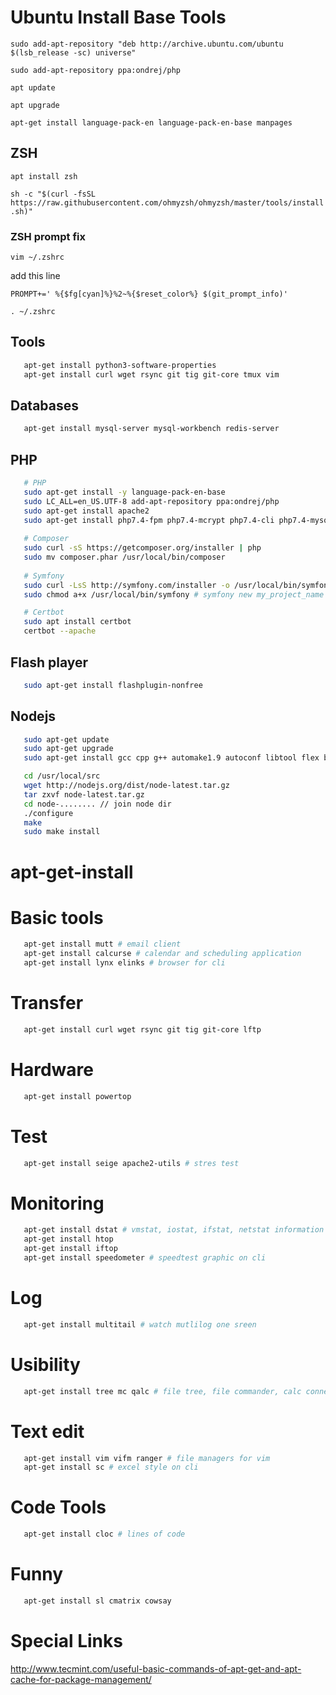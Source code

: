 # Ubuntu Install Base Tools

```sudo add-apt-repository "deb http://archive.ubuntu.com/ubuntu $(lsb_release -sc) universe"```

```sudo add-apt-repository ppa:ondrej/php```

```apt update```

```apt upgrade```

```apt-get install language-pack-en language-pack-en-base manpages```

## ZSH 
```apt install zsh```

```sh -c "$(curl -fsSL https://raw.githubusercontent.com/ohmyzsh/ohmyzsh/master/tools/install.sh)"```

### ZSH prompt fix
```vim ~/.zshrc```

add this line 

```PROMPT+=' %{$fg[cyan]%}%2~%{$reset_color%} $(git_prompt_info)'```

```. ~/.zshrc```

## Tools
```bash
   apt-get install python3-software-properties
   apt-get install curl wget rsync git tig git-core tmux vim
````
## Databases
```bash
   apt-get install mysql-server mysql-workbench redis-server
```
## PHP 
```bash
   # PHP
   sudo apt-get install -y language-pack-en-base
   sudo LC_ALL=en_US.UTF-8 add-apt-repository ppa:ondrej/php
   sudo apt-get install apache2 
   sudo apt-get install php7.4-fpm php7.4-mcrypt php7.4-cli php7.4-mysql php7.4-curl php7.4-zip phpmyadmin
   
   # Composer
   sudo curl -sS https://getcomposer.org/installer | php
   sudo mv composer.phar /usr/local/bin/composer
   
   # Symfony
   sudo curl -LsS http://symfony.com/installer -o /usr/local/bin/symfony
   sudo chmod a+x /usr/local/bin/symfony # symfony new my_project_name

   # Certbot
   sudo apt install certbot
   certbot --apache

```
## Flash player 

```bash
   sudo apt-get install flashplugin-nonfree
```
## Nodejs
```bash
   sudo apt-get update
   sudo apt-get upgrade
   sudo apt-get install gcc cpp g++ automake1.9 autoconf libtool flex bison python-software-properties

   cd /usr/local/src
   wget http://nodejs.org/dist/node-latest.tar.gz
   tar zxvf node-latest.tar.gz
   cd node-........ // join node dir
   ./configure
   make
   sudo make install
```
# apt-get-install

# Basic tools
```bash
   apt-get install mutt # email client
   apt-get install calcurse # calendar and scheduling application
   apt-get install lynx elinks # browser for cli 
```
# Transfer
```bash
   apt-get install curl wget rsync git tig git-core lftp
```
# Hardware
```bash
   apt-get install powertop 
```
# Test
```bash
   apt-get install seige apache2-utils # stres test
```
# Monitoring
```bash
   apt-get install dstat # vmstat, iostat, ifstat, netstat information > http://dag.wiee.rs/home-made/dstat/
   apt-get install htop
   apt-get install iftop 
   apt-get install speedometer # speedtest graphic on cli
```
# Log
```bash
   apt-get install multitail # watch mutlilog one sreen
```
# Usibility
```bash
   apt-get install tree mc qalc # file tree, file commander, calc connected net
```
# Text edit
```bash
   apt-get install vim vifm ranger # file managers for vim
   apt-get install sc # excel style on cli
```
# Code Tools
```bash
   apt-get install cloc # lines of code
```
# Funny
```bash
   apt-get install sl cmatrix cowsay
```
# Special Links
http://www.tecmint.com/useful-basic-commands-of-apt-get-and-apt-cache-for-package-management/
